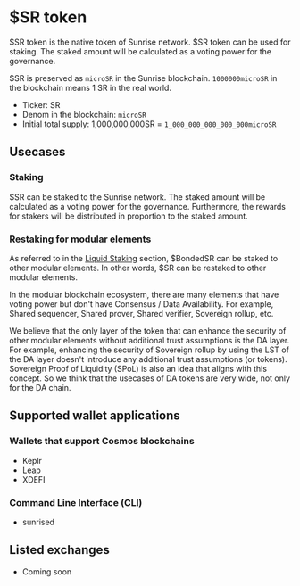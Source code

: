 # $SR token

$SR token is the native token of Sunrise network.
$SR token can be used for staking. The staked amount will be calculated as a voting power for the governance.

$SR is preserved as `microSR` in the Sunrise blockchain. `1000000microSR` in the blockchain means 1 SR in the real world.

- Ticker: SR
- Denom in the blockchain: `microSR`
- Initial total supply: 1,000,000,000SR = `1_000_000_000_000_000microSR`

## Usecases

### Staking

$SR can be staked to the Sunrise network. The staked amount will be calculated as a voting power for the governance. Furthermore, the rewards for stakers will be distributed in proportion to the staked amount.

### Restaking for modular elements

As referred to in the [Liquid Staking](../sunrise/liquid-staking.md) section, $BondedSR can be staked to other modular elements. In other words, $SR can be restaked to other modular elements.

In the modular blockchain ecosystem, there are many elements that have voting power but don't have Consensus / Data Availability. For example, Shared sequencer, Shared prover, Shared verifier, Sovereign rollup, etc.

We believe that the only layer of the token that can enhance the security of other modular elements without additional trust assumptions is the DA layer. For example, enhancing the security of Sovereign rollup by using the LST of the DA layer doesn't introduce any additional trust assumptions (or tokens). Sovereign Proof of Liquidity (SPoL) is also an idea that aligns with this concept. So we think that the usecases of DA tokens are very wide, not only for the DA chain.

## Supported wallet applications

### Wallets that support Cosmos blockchains

- Keplr
- Leap
- XDEFI

### Command Line Interface (CLI)

- sunrised

## Listed exchanges

- Coming soon
